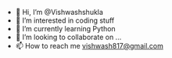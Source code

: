 - 👋 Hi, I’m @Vishwashshukla
- 👀 I’m interested in coding stuff
- 🌱 I’m currently learning Python
- 💞️ I’m looking to collaborate on ...
- 📫 How to reach me vishwash817@gmail.com 

<!---
Vishwashshukla/Vishwashshukla is a ✨ special ✨ repository because its `README.md` (this file) appears on your GitHub profile.
You can click the Preview link to take a look at your changes.
--->
